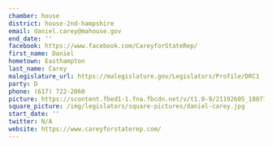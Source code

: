 ```yaml
---
chamber: house
district: house-2nd-hampshire
email: daniel.carey@mahouse.gov
end_date: ''
facebook: https://www.facebook.com/CareyforStateRep/
first_name: Daniel
hometown: Easthampton
last_name: Carey
malegislature_url: https://malegislature.gov/Legislators/Profile/DRC1
party: D
phone: (617) 722-2060
picture: https://scontent.fbed1-1.fna.fbcdn.net/v/t1.0-9/21192605_1807732429256957_3727822782104201992_n.jpg?_nc_cat=105&_nc_ht=scontent.fbed1-1.fna&oh=071425562832e163658c310947211650&oe=5CD8ABAC
square_picture: /img/legislators/square-pictures/daniel-carey.jpg
start_date: ''
twitter: N/A
website: https://www.careyforstaterep.com/
---
```

